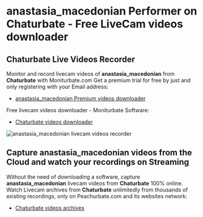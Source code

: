 # anastasia_macedonian Performer on Chaturbate - Free LiveCam videos downloader

## Chaturbate Live Videos Recorder

Monitor and record livecam videos of **anastasia_macedonian** from **Chaturbate** with Moniturbate.com
Get a premium trial for free by just and only registering with your Email address:
* [anastasia_macedonian Premium videos downloader](https://moniturbate.com/request-demo-licence-key.html)

Free livecam videos downloader - Moniturbate Software:
* [Chaturbate videos downloader](https://moniturbate.com/moniturbate-download-software.html)

![anastasia_macedonian livecam videos recorder](https://peachurnet.com/templates/moniturbate-software.png)


## Capture anastasia_macedonian videos from the Cloud and watch your recordings on Streaming

Without the need of downloading a software, capture **anastasia_macedonian** livecam videos from **Chaturbate** 100% online.
Watch Livecam archives from **Chaturbate** unlimitedly from thousands of existing recordings, only on Peachurbate.com and its websites network:
* [Chaturbate videos archives](https://peachurnet.com/)